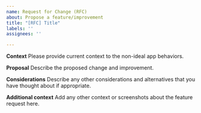 ```yaml
---
name: Request for Change (RFC)
about: Propose a feature/improvement
title: "[RFC] Title"
labels: ''
assignees: ''

---
```


**Context**
Please provide current context to the non-ideal app behaviors.

**Proposal**
Describe the proposed change and improvement.

**Considerations**
Describe any other considerations and alternatives that you have thought about if appropriate.

**Additional context**
Add any other context or screenshots about the feature request here.
